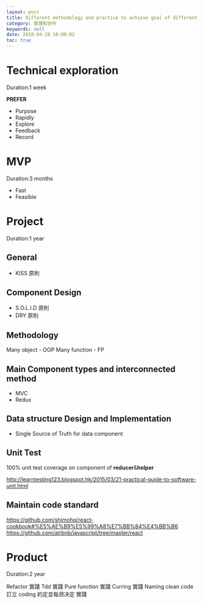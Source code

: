 ```yaml
---
layout: post
title: Different methodology and practice to achieve goal of different software we write 
category: 管理和协作
keywords: null
date: 2018-04-28 16:09:02
toc: true
---
```


# Technical exploration

Duration:1 week

**PREFER**

* Purpose
* Rapidly
* Explore
* Feedback
* Record

# MVP

Duration:3 months

* Fast
* Feasible

# Project

Duration:1 year

## General

* KISS 原則

## Component Design

* S.O.L.I.D 原則
* DRY 原則

## Methodology

Many object - OOP
Many function - FP

## Main Component types and interconnected method

* MVC
* Redux

## Data structure Design and Implementation

* Single Source of Truth for data component

## Unit Test

100% unit test coverage on component of **reducer**&**helper**

http://learntesting123.blogspot.hk/2015/03/21-practical-guide-to-software-unit.html

## Maintain code standard

https://github.com/shimohq/react-cookbook#%E5%AE%B9%E5%99%A8%E7%BB%84%E4%BB%B6
https://github.com/airbnb/javascript/tree/master/react

# Product

Duration:2 year

Refactor 實踐
Tdd 實踐
Pure function 實踐
Curring 實踐
Naming clean code
訂立 coding 約定並每䢛决定 實踐
